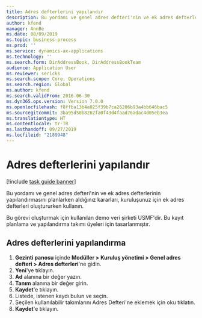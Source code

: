 ```yaml
---
title: Adres defterlerini yapılandır
description: Bu yordamı ve genel adres defteri'nin ve ek adres defterlerinin yapılandırmasını planlarken aldığınız kararları, kuruluşunuz için ek adres defterleri oluştururken kullanın.
author: kfend
manager: AnnBe
ms.date: 08/09/2019
ms.topic: business-process
ms.prod: ''
ms.service: dynamics-ax-applications
ms.technology: ''
ms.search.form: DirAddressBook, DirAddressBookTeam
audience: Application User
ms.reviewer: sericks
ms.search.scope: Core, Operations
ms.search.region: Global
ms.author: kfend
ms.search.validFrom: 2016-06-30
ms.dyn365.ops.version: Version 7.0.0
ms.openlocfilehash: f8ffba13b4a025f39b7ca26206b93a4bb646bac5
ms.sourcegitcommit: 3ba95d50b8262fa0f43d4faad76adac4d05eb3ea
ms.translationtype: HT
ms.contentlocale: tr-TR
ms.lasthandoff: 09/27/2019
ms.locfileid: "2189948"
---
```

# <a name="configure-address-books"></a>Adres defterlerini yapılandır

[!include [task guide banner](../../includes/task-guide-banner.md)]

Bu yordamı ve genel adres defteri'nin ve ek adres defterlerinin yapılandırmasını planlarken aldığınız kararları, kuruluşunuz için ek adres defterleri oluştururken kullanın.

Bu görevi oluşturmak için kullanılan demo veri şirketi USMF'dir. Bu kayıt planlama ve yapılandırma takımı üyeleri için tasarlanmıştır.


## <a name="configure-address-books"></a>Adres defterlerini yapılandırma
1. **Gezinti panosu** içinde **Modüller > Kuruluş yönetimi > Genel adres defteri > Adres defterleri**'ne gidin.
2. **Yeni**'ye tıklayın.
3. **Ad** alanına bir değer yazın.
4. **Tanım** alanına bir değer girin.
5. **Kaydet**'e tıklayın.
6. Listede, istenen kaydı bulun ve seçin.
7. Seçilen kullanılabilir takımlarını Adres Defteri'ne eklemek için oku tıklatın.
8. **Kaydet**'e tıklayın.

